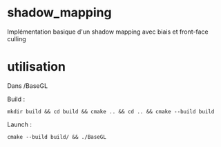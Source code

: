 # shadow_mapping
Implémentation basique d'un shadow mapping avec biais et front-face culling

# utilisation
Dans /BaseGL

Build :
```console
mkdir build && cd build && cmake .. && cd .. && cmake --build build
```

Launch :
```console
cmake --build build/ && ./BaseGL
```
